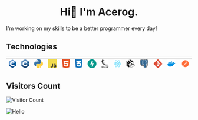 <h1 align="center">Hi👋 I'm Acerog.</h1>

I'm working on my skills to be a better programmer every day!

## Technologies

| ![C](c-1.svg) | ![C++](c.svg) | ![Python](python-5.svg) | ![javascript](logo-javascript.svg) | ![HTML](html-1.svg) | ![CSS](css-3.svg) | ![FastAPI](fastapi-1.svg) | ![Flask](flask.svg) | ![React](react-2.svg) | ![Expo](expo-1.svg) | ![Postgres](postgresql.svg) | ![Git](git-icon.svg) | ![Docker](docker-4.svg) | ![Postman](postman.svg) |
|---------------------------------------------|----------------------------------------------|----------------------------------------------|----------------------------------------------|----------------------------------------------|----------------------------------------------|----------------------------------------------|----------------------------------------------|----------------------------------------------|----------------------------------------------|----------------------------------------------|----------------------------------------------|----------------------------------------------|----------------------------------------------|

## Visitors Count

![Visitor Count](https://profile-counter.glitch.me/AleChris1/count.svg)

<img src="https://cdn.shopify.com/s/files/1/0518/5690/0276/products/LucyPeeker_720x.png?v=1665513381" alt="Hello"  width="100" height="100">
